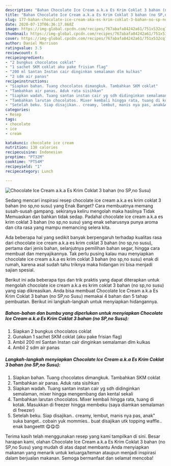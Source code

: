 ```yaml
---
description: "Bahan Chocolate Ice Cream a.k.a Es Krim Coklat 3 bahan (no SP,no Susu) | Resep Membuat Chocolate Ice Cream a.k.a Es Krim Coklat 3 bahan (no SP,no Susu) Yang Sedap"
title: "Bahan Chocolate Ice Cream a.k.a Es Krim Coklat 3 bahan (no SP,no Susu) | Resep Membuat Chocolate Ice Cream a.k.a Es Krim Coklat 3 bahan (no SP,no Susu) Yang Sedap"
slug: 177-bahan-chocolate-ice-cream-aka-es-krim-coklat-3-bahan-no-sp-no-susu-resep-membuat-chocolate-ice-cream-aka-es-krim-coklat-3-bahan-no-sp-no-susu-yang-sedap
date: 2020-07-13T06:36:17.868Z
image: https://img-global.cpcdn.com/recipes/767abafa84242a61/751x532cq70/chocolate-ice-cream-aka-es-krim-coklat-3-bahan-no-spno-susu-foto-resep-utama.jpg
thumbnail: https://img-global.cpcdn.com/recipes/767abafa84242a61/751x532cq70/chocolate-ice-cream-aka-es-krim-coklat-3-bahan-no-spno-susu-foto-resep-utama.jpg
cover: https://img-global.cpcdn.com/recipes/767abafa84242a61/751x532cq70/chocolate-ice-cream-aka-es-krim-coklat-3-bahan-no-spno-susu-foto-resep-utama.jpg
author: Daniel Morrison
ratingvalue: 3.5
reviewcount: 6
recipeingredient:
- "2 bungkus chocolatos coklat"
- "1 sachet SKM coklat aku pake frisian flag"
- "200 ml Santan Instan cair dinginkan semalaman dlm kulkas"
- "2 sdm air panas"
recipeinstructions:
- "Siapkan bahan. Tuang chocolatos dimangkuk. Tambahkan SKM coklat"
- "Tambahkan air panas. Aduk rata sisihkan"
- "Siapkan wadah. Tuang santan instan cair yg sdh didinginkan semalaman, mixer hingga mengembang dan kental sekali"
- "Tambahkan larutan chocolatos. Mixer kembali hingga rata, tuang di kotak. Masukkan di freezer hingga membeku (saya diamkan semalaman di freezer)"
- "Setelah beku. Siap disajikan.. creamy, lembut, manis nya pas, anak&#34; suka banget.. cobain yuk mommies.. buat disajikan utk topping waffle.. enak bangeettt 😋😋😍"
categories:
- Resep
tags:
- chocolate
- ice
- cream

katakunci: chocolate ice cream 
nutrition: 138 calories
recipecuisine: Indonesian
preptime: "PT32M"
cooktime: "PT54M"
recipeyield: "1"
recipecategory: Lunch

---
```



![Chocolate Ice Cream a.k.a Es Krim Coklat 3 bahan (no SP,no Susu)](https://img-global.cpcdn.com/recipes/767abafa84242a61/751x532cq70/chocolate-ice-cream-aka-es-krim-coklat-3-bahan-no-spno-susu-foto-resep-utama.jpg)

Sedang mencari inspirasi resep chocolate ice cream a.k.a es krim coklat 3 bahan (no sp,no susu) yang Enak Banget? Cara membuatnya memang susah-susah gampang. sekiranya keliru mengolah maka hasilnya Tidak Memuaskan dan bahkan tidak sedap. Padahal chocolate ice cream a.k.a es krim coklat 3 bahan (no sp,no susu) yang enak seharusnya punya aroma dan cita rasa yang mampu memancing selera kita.

Ada beberapa hal yang sedikit banyak berpengaruh terhadap kualitas rasa dari chocolate ice cream a.k.a es krim coklat 3 bahan (no sp,no susu), pertama dari jenis bahan, selanjutnya pemilihan bahan segar, hingga cara membuat dan menyajikannya. Tak perlu pusing kalau mau menyiapkan chocolate ice cream a.k.a es krim coklat 3 bahan (no sp,no susu) enak di rumah, karena asal sudah tahu triknya maka hidangan ini bisa menjadi sajian spesial.




Berikut ini ada beberapa tips dan trik praktis yang dapat diterapkan untuk mengolah chocolate ice cream a.k.a es krim coklat 3 bahan (no sp,no susu) yang siap dikreasikan. Anda bisa membuat Chocolate Ice Cream a.k.a Es Krim Coklat 3 bahan (no SP,no Susu) memakai 4 bahan dan 5 tahap pembuatan. Berikut ini langkah-langkah untuk menyiapkan hidangannya.

<!--inarticleads1-->

##### Bahan-bahan dan bumbu yang diperlukan untuk menyiapkan Chocolate Ice Cream a.k.a Es Krim Coklat 3 bahan (no SP,no Susu):

1. Siapkan 2 bungkus chocolatos coklat
1. Gunakan 1 sachet SKM coklat (aku pake frisian flag)
1. Ambil 200 ml Santan Instan cair dinginkan semalaman dlm kulkas
1. Ambil 2 sdm air panas




<!--inarticleads2-->

##### Langkah-langkah menyiapkan Chocolate Ice Cream a.k.a Es Krim Coklat 3 bahan (no SP,no Susu):

1. Siapkan bahan. Tuang chocolatos dimangkuk. Tambahkan SKM coklat
1. Tambahkan air panas. Aduk rata sisihkan
1. Siapkan wadah. Tuang santan instan cair yg sdh didinginkan semalaman, mixer hingga mengembang dan kental sekali
1. Tambahkan larutan chocolatos. Mixer kembali hingga rata, tuang di kotak. Masukkan di freezer hingga membeku (saya diamkan semalaman di freezer)
1. Setelah beku. Siap disajikan.. creamy, lembut, manis nya pas, anak&#34; suka banget.. cobain yuk mommies.. buat disajikan utk topping waffle.. enak bangeettt 😋😋😍




Terima kasih telah menggunakan resep yang kami tampilkan di sini. Besar harapan kami, olahan Chocolate Ice Cream a.k.a Es Krim Coklat 3 bahan (no SP,no Susu) yang mudah di atas dapat membantu Anda menyiapkan makanan yang menarik untuk keluarga/teman ataupun menjadi inspirasi dalam berjualan makanan. Semoga bermanfaat dan selamat mencoba!
